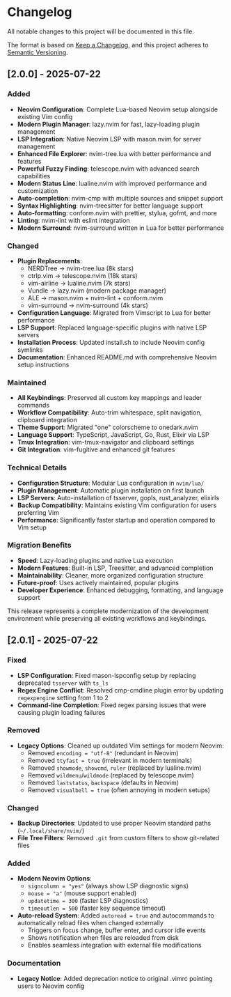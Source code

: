 # Changelog

All notable changes to this project will be documented in this file.

The format is based on [Keep a Changelog](https://keepachangelog.com/en/1.0.0/),
and this project adheres to [Semantic Versioning](https://semver.org/spec/v2.0.0.html).

## [2.0.0] - 2025-07-22

### Added
- **Neovim Configuration**: Complete Lua-based Neovim setup alongside existing Vim config
- **Modern Plugin Manager**: lazy.nvim for fast, lazy-loading plugin management
- **LSP Integration**: Native Neovim LSP with mason.nvim for server management
- **Enhanced File Explorer**: nvim-tree.lua with better performance and features
- **Powerful Fuzzy Finding**: telescope.nvim with advanced search capabilities
- **Modern Status Line**: lualine.nvim with improved performance and customization
- **Auto-completion**: nvim-cmp with multiple sources and snippet support
- **Syntax Highlighting**: nvim-treesitter for better language support
- **Auto-formatting**: conform.nvim with prettier, stylua, gofmt, and more
- **Linting**: nvim-lint with eslint integration
- **Modern Surround**: nvim-surround written in Lua for better performance

### Changed
- **Plugin Replacements**: 
  - NERDTree → nvim-tree.lua (8k stars)
  - ctrlp.vim → telescope.nvim (18k stars)
  - vim-airline → lualine.nvim (7k stars)
  - Vundle → lazy.nvim (modern package manager)
  - ALE → mason.nvim + nvim-lint + conform.nvim
  - vim-surround → nvim-surround (4k stars)
- **Configuration Language**: Migrated from Vimscript to Lua for better performance
- **LSP Support**: Replaced language-specific plugins with native LSP servers
- **Installation Process**: Updated install.sh to include Neovim config symlinks
- **Documentation**: Enhanced README.md with comprehensive Neovim setup instructions

### Maintained
- **All Keybindings**: Preserved all custom key mappings and leader commands
- **Workflow Compatibility**: Auto-trim whitespace, split navigation, clipboard integration
- **Theme Support**: Migrated "one" colorscheme to onedark.nvim
- **Language Support**: TypeScript, JavaScript, Go, Rust, Elixir via LSP
- **Tmux Integration**: vim-tmux-navigator and clipboard settings
- **Git Integration**: vim-fugitive and enhanced git features

### Technical Details
- **Configuration Structure**: Modular Lua configuration in `nvim/lua/`
- **Plugin Management**: Automatic plugin installation on first launch
- **LSP Servers**: Auto-installation of tsserver, gopls, rust_analyzer, elixirls
- **Backup Compatibility**: Maintains existing Vim configuration for users preferring Vim
- **Performance**: Significantly faster startup and operation compared to Vim setup

### Migration Benefits
- **Speed**: Lazy-loading plugins and native Lua execution
- **Modern Features**: Built-in LSP, Treesitter, and advanced completion
- **Maintainability**: Cleaner, more organized configuration structure  
- **Future-proof**: Uses actively maintained, popular plugins
- **Developer Experience**: Enhanced debugging, formatting, and language support

This release represents a complete modernization of the development environment while preserving all existing workflows and keybindings.

## [2.0.1] - 2025-07-22

### Fixed
- **LSP Configuration**: Fixed mason-lspconfig setup by replacing deprecated `tsserver` with `ts_ls` 
- **Regex Engine Conflict**: Resolved cmp-cmdline plugin error by updating `regexpengine` setting from 1 to 2
- **Command-line Completion**: Fixed regex parsing issues that were causing plugin loading failures

### Removed
- **Legacy Options**: Cleaned up outdated Vim settings for modern Neovim:
  - Removed `encoding = "utf-8"` (redundant in Neovim)
  - Removed `ttyfast = true` (irrelevant in modern terminals)
  - Removed `showmode`, `showcmd`, `ruler` (replaced by lualine.nvim)
  - Removed `wildmenu`/`wildmode` (replaced by telescope.nvim)
  - Removed `laststatus`, `backspace` (defaults in Neovim)
  - Removed `visualbell = true` (often annoying in modern setups)

### Changed
- **Backup Directories**: Updated to use proper Neovim standard paths (`~/.local/share/nvim/`)
- **File Tree Filters**: Removed `.git` from custom filters to show git-related files

### Added
- **Modern Neovim Options**: 
  - `signcolumn = "yes"` (always show LSP diagnostic signs)
  - `mouse = "a"` (mouse support enabled)
  - `updatetime = 300` (faster LSP diagnostics)
  - `timeoutlen = 500` (faster key sequence timeout)
- **Auto-reload System**: Added `autoread = true` and autocommands to automatically reload files when changed externally
  - Triggers on focus change, buffer enter, and cursor idle events
  - Shows notification when files are reloaded from disk
  - Enables seamless integration with external file modifications

### Documentation
- **Legacy Notice**: Added deprecation notice to original .vimrc pointing users to Neovim config